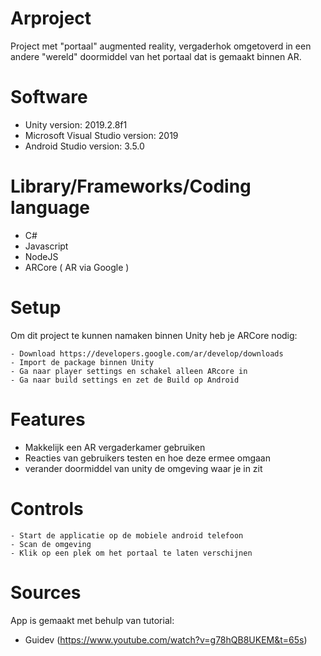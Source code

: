 # Arproject
 Project met "portaal" augmented reality, vergaderhok omgetoverd in een andere "wereld" doormiddel van het portaal dat is gemaakt binnen AR.
 
 
# Software
- Unity version: 2019.2.8f1
- Microsoft Visual Studio version: 2019
- Android Studio version: 3.5.0

# Library/Frameworks/Coding language
- C#
- Javascript
- NodeJS
- ARCore ( AR via Google )

# Setup
Om dit project te kunnen namaken binnen Unity heb je ARCore nodig:
````
- Download https://developers.google.com/ar/develop/downloads
- Import de package binnen Unity
- Ga naar player settings en schakel alleen ARcore in
- Ga naar build settings en zet de Build op Android
````
# Features
- Makkelijk een AR vergaderkamer gebruiken
- Reacties van gebruikers testen en hoe deze ermee omgaan
- verander doormiddel van unity de omgeving waar je in zit

# Controls
````
- Start de applicatie op de mobiele android telefoon
- Scan de omgeving 
- Klik op een plek om het portaal te laten verschijnen
````

# Sources
App is gemaakt met behulp van tutorial: 
- Guidev (https://www.youtube.com/watch?v=g78hQB8UKEM&t=65s)



